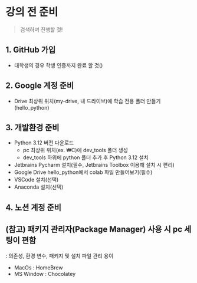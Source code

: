 # 강의 전 준비

> 검색하며 진행할 것!

## 1. GitHub 가입
- 대학생의 경우 학생 인증까지 완료 할 것()

## 2. Google 계정 준비
- Drive 최상위 위치(my-drive, 내 드라이브)에 학습 전용 폴더 만들기(hello_python)

## 3. 개발환경 준비
- Python 3.12 버전 다운로드
    - pc 최상위 위치(ex. ₩C)에 dev_tools 폴더 생성
    - dev_tools 하위에 python 폴더 추가 후 Python 3.12 설치
- Jetbrains Pycharm 설치(필수, Jetbrains Toolbox 이용해 설치 시 편리)
- Google Drive hello_python에서 colab 파일 만들어보기(필수)
- VSCode 설치(선택)
- Anaconda 설치(선택)

## 4. 노션 계정 준비


## (참고) 패키지 관리자(Package Manager) 사용 시 pc 세팅이 편함
: 의존성, 환경 변수, 패키지 및 설치 파일 관리 용이

- MacOs : HomeBrew
- MS Window : Chocolatey
